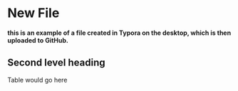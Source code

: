 # New File

**this is an example of a file created in Typora on the desktop, which is then uploaded to GitHub.**



## Second level heading

Table would go here



